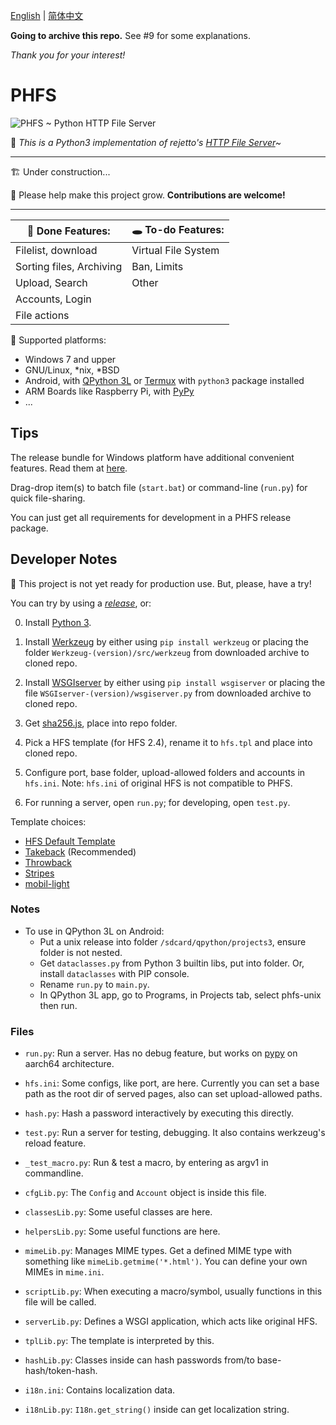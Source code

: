 [English](./README.md) | [简体中文](./README-zh-CN.md)

**Going to archive this repo.** See #9 for some explanations.

*Thank you for your interest!*

# PHFS

![PHFS ~ Python HTTP File Server](https://repository-images.githubusercontent.com/367633470/9c58d900-d6c2-11eb-8afc-b1d42e698c22)

💫 *This is a Python3 implementation of rejetto's [HTTP File Server](https://github.com/rejetto/hfs2)~*

----
🏗 Under construction...

🎉 Please help make this project grow. **Contributions are welcome!**

----

| 👏 Done Features: | 🕳 To-do Features: |
| ---- | ---- |
| Filelist, download | Virtual File System |
| Sorting files, Archiving | Ban, Limits |
| Upload, Search | Other |
| Accounts, Login |  |
| File actions |  |


🍉 Supported platforms:

- Windows 7 and upper
- GNU/Linux, \*nix, \*BSD
- Android, with [QPython 3L](https://www.qpython.org/) or [Termux](https://termux.com/) with `python3` package installed
- ARM Boards like Raspberry Pi, with [PyPy](https://www.pypy.org/)
- ...

## Tips

The release bundle for Windows platform have additional convenient features. Read them at [here](https://github.com/NaitLee/phfs-bundler-win).

Drag-drop item(s) to batch file (`start.bat`) or command-line (`run.py`) for quick file-sharing.

You can just get all requirements for development in a PHFS release package.

## Developer Notes

👀 This project is not yet ready for production use. But, please, have a try!

You can try by using a *[release](https://github.com/NaitLee/PHFS/releases)*, or:

0. Install [Python 3](https://www.python.org/).

1. Install [Werkzeug](https://pypi.org/project/Werkzeug/#files) by either using `pip install werkzeug` or placing the folder `Werkzeug-(version)/src/werkzeug` from downloaded archive to cloned repo.

2. Install [WSGIserver](https://pypi.org/project/WSGIserver/#files) by either using `pip install wsgiserver` or placing the file `WSGIserver-(version)/wsgiserver.py` from downloaded archive to cloned repo.

3. Get [sha256.js](https://github.com/AndersLindman/SHA256), place into repo folder.

4. Pick a HFS template (for HFS 2.4), rename it to `hfs.tpl` and place into cloned repo.

5. Configure port, base folder, upload-allowed folders and accounts in `hfs.ini`. Note: `hfs.ini` of original HFS is not compatible to PHFS.

6. For running a server, open `run.py`; for developing, open `test.py`.

Template choices:

- [HFS Default Template](https://github.com/rejetto/hfs2/raw/master/default.tpl)
- [Takeback](https://github.com/NaitLee/Takeback-HFS-Template/releases/latest) (Recommended)
- [Throwback](http://rejetto.com/forum/index.php?topic=12055.0)
- [Stripes](http://rejetto.com/forum/index.php?topic=13415.0)
- [mobil-light](http://rejetto.com/forum/index.php?topic=11754.msg1066583#msg1066583)

### Notes

- To use in QPython 3L on Android:
  - Put a unix release into folder `/sdcard/qpython/projects3`, ensure folder is not nested.
  - Get `dataclasses.py` from Python 3 builtin libs, put into folder. Or, install `dataclasses` with PIP console.
  - Rename `run.py` to `main.py`.
  - In QPython 3L app, go to Programs, in Projects tab, select phfs-unix then run.

### Files

- `run.py`: Run a server. Has no debug feature, but works on [pypy](https://www.pypy.org/) on aarch64 architecture.
- `hfs.ini`: Some configs, like port, are here. Currently you can set a base path as the root dir of served pages, also can set upload-allowed paths.
- `hash.py`: Hash a password interactively by executing this directly.

- `test.py`: Run a server for testing, debugging. It also contains werkzeug's reload feature.
- `_test_macro.py`: Run & test a macro, by entering as argv1 in commandline.

- `cfgLib.py`: The `Config` and `Account` object is inside this file.
- `classesLib.py`: Some useful classes are here.
- `helpersLib.py`: Some useful functions are here.
- `mimeLib.py`: Manages MIME types. Get a defined MIME type with something like `mimeLib.getmime('*.html')`. You can define your own MIMEs in `mime.ini`.
- `scriptLib.py`: When executing a macro/symbol, usually functions in this file will be called.
- `serverLib.py`: Defines a WSGI application, which acts like original HFS.
- `tplLib.py`: The template is interpreted by this.
- `hashLib.py`: Classes inside can hash passwords from/to base-hash/token-hash.
- `i18n.ini`: Contains localization data.
- `i18nLib.py`: `I18n.get_string()` inside can get localization string.
